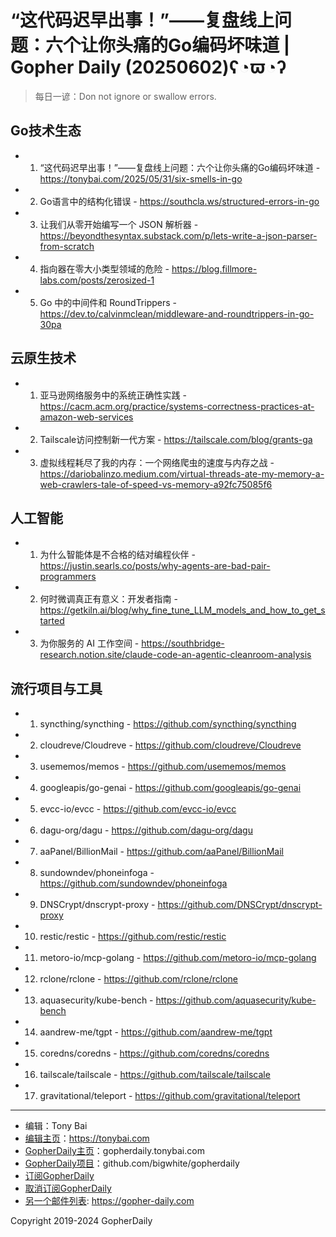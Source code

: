 # “这代码迟早出事！”——复盘线上问题：六个让你头痛的Go编码坏味道 | Gopher Daily (20250602)ʕ◔ϖ◔ʔ

>每日一谚：Don not ignore or swallow errors.

## Go技术生态


- 1. “这代码迟早出事！”——复盘线上问题：六个让你头痛的Go编码坏味道 - https://tonybai.com/2025/05/31/six-smells-in-go

- 2. Go语言中的结构化错误 - https://southcla.ws/structured-errors-in-go

- 3. 让我们从零开始编写一个 JSON 解析器 - https://beyondthesyntax.substack.com/p/lets-write-a-json-parser-from-scratch

- 4. 指向器在零大小类型领域的危险 - https://blog.fillmore-labs.com/posts/zerosized-1

- 5. Go 中的中间件和 RoundTrippers - https://dev.to/calvinmclean/middleware-and-roundtrippers-in-go-30pa


## 云原生技术


- 1. 亚马逊网络服务中的系统正确性实践 - https://cacm.acm.org/practice/systems-correctness-practices-at-amazon-web-services

- 2. Tailscale访问控制新一代方案 - https://tailscale.com/blog/grants-ga

- 3. 虚拟线程耗尽了我的内存：一个网络爬虫的速度与内存之战 - https://dariobalinzo.medium.com/virtual-threads-ate-my-memory-a-web-crawlers-tale-of-speed-vs-memory-a92fc75085f6


## 人工智能


- 1. 为什么智能体是不合格的结对编程伙伴 - https://justin.searls.co/posts/why-agents-are-bad-pair-programmers

- 2. 何时微调真正有意义：开发者指南 - https://getkiln.ai/blog/why_fine_tune_LLM_models_and_how_to_get_started

- 3. 为你服务的 AI 工作空间  - https://southbridge-research.notion.site/claude-code-an-agentic-cleanroom-analysis


## 流行项目与工具


- 1. syncthing/syncthing - https://github.com/syncthing/syncthing

- 2. cloudreve/Cloudreve - https://github.com/cloudreve/Cloudreve

- 3. usememos/memos - https://github.com/usememos/memos

- 4. googleapis/go-genai - https://github.com/googleapis/go-genai

- 5. evcc-io/evcc - https://github.com/evcc-io/evcc

- 6. dagu-org/dagu - https://github.com/dagu-org/dagu

- 7. aaPanel/BillionMail - https://github.com/aaPanel/BillionMail

- 8. sundowndev/phoneinfoga - https://github.com/sundowndev/phoneinfoga

- 9. DNSCrypt/dnscrypt-proxy - https://github.com/DNSCrypt/dnscrypt-proxy

- 10. restic/restic - https://github.com/restic/restic

- 11. metoro-io/mcp-golang - https://github.com/metoro-io/mcp-golang

- 12. rclone/rclone - https://github.com/rclone/rclone

- 13. aquasecurity/kube-bench - https://github.com/aquasecurity/kube-bench

- 14. aandrew-me/tgpt - https://github.com/aandrew-me/tgpt

- 15. coredns/coredns - https://github.com/coredns/coredns

- 16. tailscale/tailscale - https://github.com/tailscale/tailscale

- 17. gravitational/teleport - https://github.com/gravitational/teleport


----

- 编辑：Tony Bai
- [编辑主页](https://tonybai.com)：https://tonybai.com
- [GopherDaily主页](https://gopherdaily.tonybai.com)：gopherdaily.tonybai.com
- [GopherDaily项目](https://github.com/bigwhite/gopherdaily)：github.com/bigwhite/gopherdaily
- [订阅GopherDaily](https://gopherdaily.tonybai.com/subscribe)
- [取消订阅GopherDaily](https://gopherdaily.tonybai.com/unsubscribe)
- [另一个邮件列表](https://gopher-daily.com): https://gopher-daily.com

Copyright 2019-2024 GopherDaily
